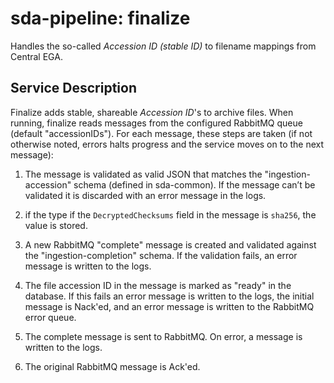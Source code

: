 # sda-pipeline: finalize

Handles the so-called _Accession ID (stable ID)_ to filename mappings from Central EGA.

## Service Description
Finalize adds stable, shareable _Accession ID_'s to archive files.
When running, finalize reads messages from the configured RabbitMQ queue (default "accessionIDs").
For each message, these steps are taken (if not otherwise noted, errors halts progress and the service moves on to the next message):

1. The message is validated as valid JSON that matches the "ingestion-accession" schema (defined in sda-common).
If the message can’t be validated it is discarded with an error message in the logs.

1. if the type if the `DecryptedChecksums` field in the message is `sha256`, the value is stored.

1. A new RabbitMQ "complete" message is created and validated against the "ingestion-completion" schema.
If the validation fails, an error message is written to the logs.

1. The file accession ID in the message is marked as "ready" in the database.
If this fails an error message is written to the logs, the initial message is Nack'ed, and an error message is written to the RabbitMQ error queue.

1. The complete message is sent to RabbitMQ. On error, a message is written to the logs.

1. The original RabbitMQ message is Ack'ed.
